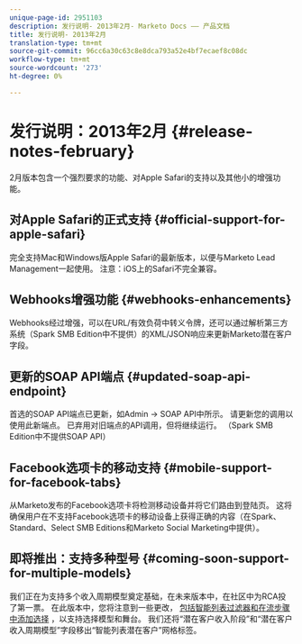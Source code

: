```yaml
---
unique-page-id: 2951103
description: 发行说明- 2013年2月- Marketo Docs —— 产品文档
title: 发行说明- 2013年2月
translation-type: tm+mt
source-git-commit: 96cc6a30c63c8e8dca793a52e4bf7ecaef8c08dc
workflow-type: tm+mt
source-wordcount: '273'
ht-degree: 0%

---
```



# 发行说明：2013年2月 {#release-notes-february}

2月版本包含一个强烈要求的功能、对Apple Safari的支持以及其他小的增强功能。

## 对Apple Safari的正式支持 {#official-support-for-apple-safari}

完全支持Mac和Windows版Apple Safari的最新版本，以便与Marketo Lead Management一起使用。 注意：iOS上的Safari不完全兼容。

## Webhooks增强功能 {#webhooks-enhancements}

Webhooks经过增强，可以在URL/有效负荷中转义令牌，还可以通过解析第三方系统（Spark SMB Edition中不提供）的XML/JSON响应来更新Marketo潜在客户字段。

## 更新的SOAP API端点 {#updated-soap-api-endpoint}

首选的SOAP API端点已更新，如Admin -> SOAP API中所示。 请更新您的调用以使用此新端点。 已弃用对旧端点的API调用，但将继续运行。 （Spark SMB Edition中不提供SOAP API）

## Facebook选项卡的移动支持 {#mobile-support-for-facebook-tabs}

从Marketo发布的Facebook选项卡将检测移动设备并将它们路由到登陆页。 这将确保用户在不支持Facebook选项卡的移动设备上获得正确的内容（在Spark、Standard、Select SMB Editions和Marketo Social Marketing中提供）。

## 即将推出：支持多种型号 {#coming-soon-support-for-multiple-models}

我们正在为支持多个收入周期模型奠定基础，在未来版本中，在社区中为RCA投了第一票。 在此版本中，您将注意到一些更改， [包括智能列表过滤器和在流步骤中添加选择](../../product-docs/reporting/revenue-cycle-analytics/revenue-cycle-models/find-all-leads-in-a-revenue-cycle-model.md) ，以支持选择模型和舞台。 我们还将“潜在客户收入阶段”和“潜在客户收入周期模型”字段移出“智能列表潜在客户”网格标签。
